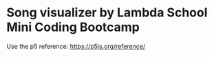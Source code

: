 # Song visualizer by Lambda School Mini Coding Bootcamp

Use the p5 reference: https://p5js.org/reference/
